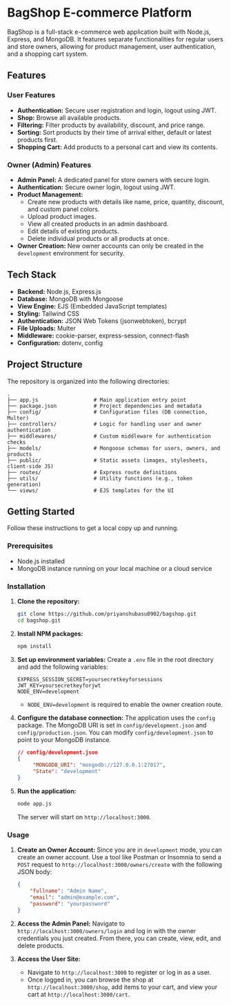 # BagShop E-commerce Platform

BagShop is a full-stack e-commerce web application built with Node.js, Express, and MongoDB. It features separate functionalities for regular users and store owners, allowing for product management, user authentication, and a shopping cart system.

## Features

### User Features
- **Authentication:** Secure user registration and login, logout using JWT.
- **Shop:** Browse all available products.
- **Filtering:** Filter products by availability, discount, and price range.
- **Sorting:** Sort products by their time of arrival either, default or latest products first.
- **Shopping Cart:** Add products to a personal cart and view its contents.

### Owner (Admin) Features
- **Admin Panel:** A dedicated panel for store owners with secure login.
- **Authentication:** Secure owner login, logout using JWT.
- **Product Management:**
    - Create new products with details like name, price, quantity, discount, and custom panel colors.
    - Upload product images.
    - View all created products in an admin dashboard.
    - Edit details of existing products.
    - Delete individual products or all products at once.
- **Owner Creation:** New owner accounts can only be created in the `development` environment for security.

## Tech Stack

- **Backend:** Node.js, Express.js
- **Database:** MongoDB with Mongoose
- **View Engine:** EJS (Embedded JavaScript templates)
- **Styling:** Tailwind CSS
- **Authentication:** JSON Web Tokens (jsonwebtoken), bcrypt
- **File Uploads:** Multer
- **Middleware:** cookie-parser, express-session, connect-flash
- **Configuration:** dotenv, config

## Project Structure

The repository is organized into the following directories:

```
.
├── app.js                  # Main application entry point
├── package.json            # Project dependencies and metadata
├── config/                 # Configuration files (DB connection, Multer)
├── controllers/            # Logic for handling user and owner authentication
├── middlewares/            # Custom middleware for authentication checks
├── models/                 # Mongoose schemas for users, owners, and products
├── public/                 # Static assets (images, stylesheets, client-side JS)
├── routes/                 # Express route definitions
├── utils/                  # Utility functions (e.g., token generation)
└── views/                  # EJS templates for the UI
```

## Getting Started

Follow these instructions to get a local copy up and running.

### Prerequisites

- Node.js installed
- MongoDB instance running on your local machine or a cloud service

### Installation

1.  **Clone the repository:**
    ```sh
    git clone https://github.com/priyanshubasu0902/bagshop.git
    cd bagshop.git
    ```

2.  **Install NPM packages:**
    ```sh
    npm install
    ```

3.  **Set up environment variables:**
    Create a `.env` file in the root directory and add the following variables:
    ```env
    EXPRESS_SESSION_SECRET=yoursecretkeyforsessions
    JWT_KEY=yoursecretkeyforjwt
    NODE_ENV=development
    ```
    - `NODE_ENV=development` is required to enable the owner creation route.

4.  **Configure the database connection:**
    The application uses the `config` package. The MongoDB URI is set in `config/development.json` and `config/production.json`. You can modify `config/development.json` to point to your MongoDB instance.
    ```json
    // config/development.json
    {
         "MONGODB_URI": "mongodb://127.0.0.1:27017",
         "State": "development"
    }
    ```

5.  **Run the application:**
    ```sh
    node app.js
    ```
    The server will start on `http://localhost:3000`.

### Usage

1.  **Create an Owner Account:**
    Since you are in `development` mode, you can create an owner account. Use a tool like Postman or Insomnia to send a `POST` request to `http://localhost:3000/owners/create` with the following JSON body:
    ```json
    {
        "fullname": "Admin Name",
        "email": "admin@example.com",
        "password": "yourpassword"
    }
    ```

2.  **Access the Admin Panel:**
    Navigate to `http://localhost:3000/owners/login` and log in with the owner credentials you just created. From there, you can create, view, edit, and delete products.

3.  **Access the User Site:**
    - Navigate to `http://localhost:3000` to register or log in as a user.
    - Once logged in, you can browse the shop at `http://localhost:3000/shop`, add items to your cart, and view your cart at `http://localhost:3000/cart`.
